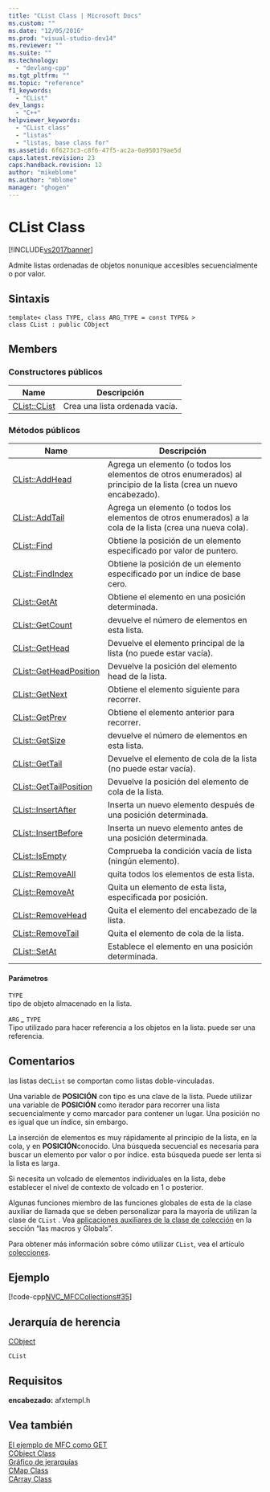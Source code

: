 ```yaml
---
title: "CList Class | Microsoft Docs"
ms.custom: ""
ms.date: "12/05/2016"
ms.prod: "visual-studio-dev14"
ms.reviewer: ""
ms.suite: ""
ms.technology: 
  - "devlang-cpp"
ms.tgt_pltfrm: ""
ms.topic: "reference"
f1_keywords: 
  - "CList"
dev_langs: 
  - "C++"
helpviewer_keywords: 
  - "CList class"
  - "listas"
  - "listas, base class for"
ms.assetid: 6f6273c3-c8f6-47f5-ac2a-0a950379ae5d
caps.latest.revision: 23
caps.handback.revision: 12
author: "mikeblome"
ms.author: "mblome"
manager: "ghogen"
---
```

# CList Class
[!INCLUDE[vs2017banner](../../assembler/inline/includes/vs2017banner.md)]

Admite listas ordenadas de objetos nonunique accesibles secuencialmente o por valor.  
  
## Sintaxis  
  
```  
template< class TYPE, class ARG_TYPE = const TYPE& >   
class CList : public CObject  
```  
  
## Members  
  
### Constructores públicos  
  
|Name|Descripción|  
|----------|-----------------|  
|[CList::CList](../Topic/CList::CList.md)|Crea una lista ordenada vacía.|  
  
### Métodos públicos  
  
|Name|Descripción|  
|----------|-----------------|  
|[CList::AddHead](../Topic/CList::AddHead.md)|Agrega un elemento \(o todos los elementos de otros enumerados\) al principio de la lista \(crea un nuevo encabezado\).|  
|[CList::AddTail](../Topic/CList::AddTail.md)|Agrega un elemento \(o todos los elementos de otros enumerados\) a la cola de la lista \(crea una nueva cola\).|  
|[CList::Find](../Topic/CList::Find.md)|Obtiene la posición de un elemento especificado por valor de puntero.|  
|[CList::FindIndex](../Topic/CList::FindIndex.md)|Obtiene la posición de un elemento especificado por un índice de base cero.|  
|[CList::GetAt](../Topic/CList::GetAt.md)|Obtiene el elemento en una posición determinada.|  
|[CList::GetCount](../Topic/CList::GetCount.md)|devuelve el número de elementos en esta lista.|  
|[CList::GetHead](../Topic/CList::GetHead.md)|Devuelve el elemento principal de la lista \(no puede estar vacía\).|  
|[CList::GetHeadPosition](../Topic/CList::GetHeadPosition.md)|Devuelve la posición del elemento head de la lista.|  
|[CList::GetNext](../Topic/CList::GetNext.md)|Obtiene el elemento siguiente para recorrer.|  
|[CList::GetPrev](../Topic/CList::GetPrev.md)|Obtiene el elemento anterior para recorrer.|  
|[CList::GetSize](../Topic/CList::GetSize.md)|devuelve el número de elementos en esta lista.|  
|[CList::GetTail](../Topic/CList::GetTail.md)|Devuelve el elemento de cola de la lista \(no puede estar vacía\).|  
|[CList::GetTailPosition](../Topic/CList::GetTailPosition.md)|Devuelve la posición del elemento de cola de la lista.|  
|[CList::InsertAfter](../Topic/CList::InsertAfter.md)|Inserta un nuevo elemento después de una posición determinada.|  
|[CList::InsertBefore](../Topic/CList::InsertBefore.md)|Inserta un nuevo elemento antes de una posición determinada.|  
|[CList::IsEmpty](../Topic/CList::IsEmpty.md)|Comprueba la condición vacía de lista \(ningún elemento\).|  
|[CList::RemoveAll](../Topic/CList::RemoveAll.md)|quita todos los elementos de esta lista.|  
|[CList::RemoveAt](../Topic/CList::RemoveAt.md)|Quita un elemento de esta lista, especificada por posición.|  
|[CList::RemoveHead](../Topic/CList::RemoveHead.md)|Quita el elemento del encabezado de la lista.|  
|[CList::RemoveTail](../Topic/CList::RemoveTail.md)|Quita el elemento de cola de la lista.|  
|[CList::SetAt](../Topic/CList::SetAt.md)|Establece el elemento en una posición determinada.|  
  
#### Parámetros  
 `TYPE`  
 tipo de objeto almacenado en la lista.  
  
 `ARG` *\_* `TYPE`  
 Tipo utilizado para hacer referencia a los objetos en la lista.  puede ser una referencia.  
  
## Comentarios  
 las listas de`CList` se comportan como listas doble\-vinculadas.  
  
 Una variable de **POSICIÓN** con tipo es una clave de la lista.  Puede utilizar una variable de **POSICIÓN** como iterador para recorrer una lista secuencialmente y como marcador para contener un lugar.  Una posición no es igual que un índice, sin embargo.  
  
 La inserción de elementos es muy rápidamente al principio de la lista, en la cola, y en **POSICIÓN**conocido.  Una búsqueda secuencial es necesaria para buscar un elemento por valor o por índice.  esta búsqueda puede ser lenta si la lista es larga.  
  
 Si necesita un volcado de elementos individuales en la lista, debe establecer el nivel de contexto de volcado en 1 o posterior.  
  
 Algunas funciones miembro de las funciones globales de esta de la clase auxiliar de llamada que se deben personalizar para la mayoría de utilizan la clase de `CList` .  Vea [aplicaciones auxiliares de la clase de colección](../../mfc/reference/collection-class-helpers.md) en la sección “las macros y Globals”.  
  
 Para obtener más información sobre cómo utilizar `CList`, vea el artículo [colecciones](../../mfc/collections.md).  
  
## Ejemplo  
 [!code-cpp[NVC_MFCCollections#35](../../mfc/codesnippet/CPP/clist-class_1.cpp)]  
  
## Jerarquía de herencia  
 [CObject](../../mfc/reference/cobject-class.md)  
  
 `CList`  
  
## Requisitos  
 **encabezado:** afxtempl.h  
  
## Vea también  
 [El ejemplo de MFC como GET](../../top/visual-cpp-samples.md)   
 [CObject Class](../../mfc/reference/cobject-class.md)   
 [Gráfico de jerarquías](../../mfc/hierarchy-chart.md)   
 [CMap Class](../../mfc/reference/cmap-class.md)   
 [CArray Class](../../mfc/reference/carray-class.md)